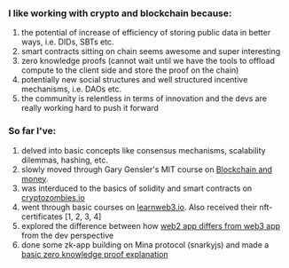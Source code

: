 ### **I like working with crypto and blockchain because:**
1. the potential of increase of efficiency of storing public data in better ways, i.e. DIDs, SBTs etc.
2. smart contracts sitting on chain seems awesome and super interesting
3. zero knowledge proofs (cannot wait until we have the tools to offload compute to the client side and store the proof on the chain)
4. potentially new social structures and well structured incentive mechanisms, i.e. DAOs etc.
5. the community is relentless in terms of innovation and the devs are really working hard to push it forward

### **So far I've:**
1. delved into basic concepts like consensus mechanisms, scalability dilemmas, hashing, etc.
2. slowly moved through Gary Gensler's MIT course on [Blockchain and money](https://www.youtube.com/watch?v=EH6vE97qIP4&list=PLUl4u3cNGP63UUkfL0onkxF6MYgVa04Fn).
3. was interduced to the basics of solidity and smart contracts on [cryptozombies.io](https://cryptozombies.io/)
4. went through basic courses on [learnweb3.io](https://learnweb3.io/). Also received their nft-certificates [1, 2, 3, 4]
5. explored the difference between how [web2 app differs from web3 app](https://web2vsweb3-snowy.vercel.app/) from the dev perspective
6. done some zk-app building on Mina protocol (snarkyjs) and made a [basic zero knowledge proof explanation](https://zkapp-ui.vercel.app/)
